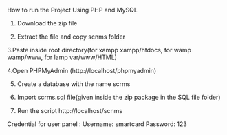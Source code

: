 
How to run the  Project Using PHP and MySQL

1. Download the zip file

2. Extract the file and copy scnms  folder

3.Paste inside root directory(for xampp xampp/htdocs, for wamp wamp/www, for lamp var/www/HTML)

4.Open PHPMyAdmin (http://localhost/phpmyadmin)

5. Create a database with the name scrms

6. Import scrms.sql file(given inside the zip package in the SQL file folder)

7. Run the script http://localhost/scnms

Credential for user panel :
Username: smartcard
Password: 123

